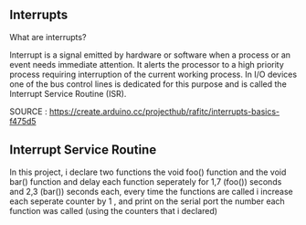 Interrupts
------------------------------

What are interrupts?

Interrupt is a signal emitted by hardware or software when a process or an event  needs immediate attention. It alerts the processor to a high priority  process requiring interruption of the current working process. In I/O  devices one of the bus control lines is dedicated for this purpose and  is called the Interrupt Service Routine (ISR).

SOURCE : https://create.arduino.cc/projecthub/rafitc/interrupts-basics-f475d5



Interrupt Service Routine
----------

In this project, i declare two functions the void foo() function and the void bar() function and delay each function seperately for 1,7 (foo()) seconds and 2,3 (bar()) seconds each, every time the functions are called i increase each seperate counter by 1 , and print on the serial port the number each function was called (using the counters that i declared) 
